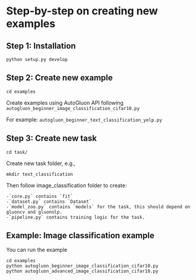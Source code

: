 Step-by-step on creating new examples
===

## Step 1: Installation

    python setup.py develop

## Step 2: Create new example

    cd examples
    
Create examples using AutoGluon API following `autogluon_beginner_image_classification_cifar10.py`

For example: `autogluon_beginner_text_classification_yelp.py`
    
    
## Step 3: Create new task

    cd task/
    
Create new task folder, e.g.,
    
    mkdir text_classification

Then follow image_classification folder to create:

    -`core.py` contains `fit`
    -`dataset.py` contains `Dataset`
    -`model_zoo.py` contains `models` for the task, this should depend on gluoncv and gluonnlp.
    -`pipeline.py` contains training logic for the task.
    
    
## Example: Image classification example

You can run the example

    cd examples
    python autogluon_beginner_image_classification_cifar10.py
    python autogluon_advanced_image_classification_cifar10.py
